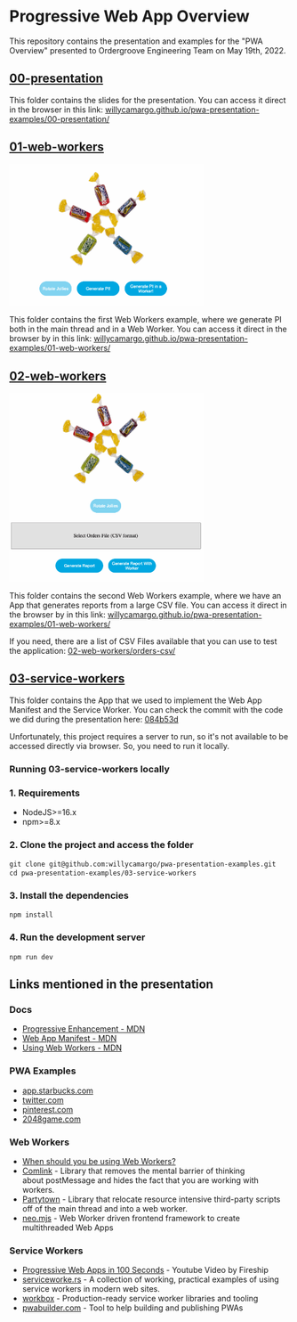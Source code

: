 # Progressive Web App Overview

This repository contains the presentation and examples for the "PWA Overview" presented to Ordergroove Engineering Team on May 19th, 2022.

## [00-presentation](./00-presentation)
This folder contains the slides for the presentation. You can access it direct in the browser in this link: [willycamargo.github.io/pwa-presentation-examples/00-presentation/](https://willycamargo.github.io/pwa-presentation-examples/00-presentation/)

## [01-web-workers](./01-web-workers)

<img alt="01-web-workers" src="./img/01-web-workers.gif" width="350" />

This folder contains the first Web Workers example, where we generate PI both in the main thread and in a Web Worker. You can access it direct in the browser by in this link: [willycamargo.github.io/pwa-presentation-examples/01-web-workers/](https://willycamargo.github.io/pwa-presentation-examples/01-web-workers/)

## [02-web-workers](./02-web-workers)

<img alt="02-web-workers" src="./img/02-web-workers.gif" width="350" />

This folder contains the second Web Workers example, where we have an App that generates reports from a large CSV file. You can access it direct in the browser by in this link: [willycamargo.github.io/pwa-presentation-examples/01-web-workers/](https://willycamargo.github.io/pwa-presentation-examples/02-web-workers/)

If you need, there are a list of CSV Files available that you can use to test the application: [02-web-workers/orders-csv/](./02-web-workers/orders-csv/)

## [03-service-workers](./03-service-workers)

This folder contains the App that we used to implement the Web App Manifest and the Service Worker. You can check the commit with the code we did during the presentation here: [084b53d](https://github.com/willycamargo/pwa-presentation-examples/commit/084b53d842ed73099f7a9b1b57c88d15682f02f6)

Unfortunately, this project requires a server to run, so it's not available to be accessed directly via browser. So, you need to run it locally.

### Running 03-service-workers locally

### 1. Requirements
- NodeJS>=16.x
- npm>=8.x

### 2. Clone the project and access the folder
```shell
git clone git@github.com:willycamargo/pwa-presentation-examples.git
cd pwa-presentation-examples/03-service-workers
```

### 3. Install the dependencies
```shell
npm install
```

### 4. Run the development server
```shell
npm run dev
```

## Links mentioned in the presentation
### Docs
- [Progressive Enhancement - MDN](https://developer.mozilla.org/en-US/docs/Glossary/Progressive_Enhancement)
- [Web App Manifest - MDN](https://developer.mozilla.org/en-US/docs/Web/Manifest)
- [Using Web Workers - MDN](https://developer.mozilla.org/en-US/docs/Web/API/Web_Workers_API/Using_web_workers)

### PWA Examples
- [app.starbucks.com](https://app.starbucks.com/)
- [twitter.com](https://twitter.com)
- [pinterest.com](https://pinterest.com)
- [2048game.com](https://2048game.com)

### Web Workers
- [When should you be using Web Workers?](https://surma.dev/things/when-workers)
- [Comlink](https://github.com/GoogleChromeLabs/comlink) - Library that removes the mental barrier of thinking about postMessage and hides the fact that you are working with workers.
- [Partytown](https://github.com/BuilderIO/partytown) - Library that relocate resource intensive third-party scripts off of the main thread and into a web worker.
- [neo.mjs](https://github.com/neomjs/neo) - Web Worker driven frontend framework to create multithreaded Web Apps

### Service Workers
- [Progressive Web Apps in 100 Seconds](https://www.youtube.com/watch?v=sFsRylCQblw) - Youtube Video by Fireship
- [serviceworke.rs](https://serviceworke.rs) - A collection of working, practical examples of using service workers in modern web sites.
- [workbox](https://developer.chrome.com/docs/workbox) - Production-ready service worker libraries and tooling
- [pwabuilder.com](https://pwabuilder.com/) - Tool to help building and publishing PWAs
